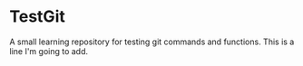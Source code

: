 # TestGit
A small learning repository for testing git commands and functions.
This is a line I'm going to add.